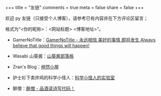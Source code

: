 +++
title = "友链"
comments = true
meta = false
share = false
+++

欢迎 py 友链（只接受个人博客），请参考已有内容并在下方评论区留言；

格式为“<你的昵称>：<网站标题> <博客地址>”。

- GamerNoTitle：[GamerNoTitle - 永远相信 美好的事情 即将发生 Always believe that good things will happen!](https://bili33.top/)

- Wasabi 山葵酱：[山葵酱部落格](https://wasabi.fun/)

- Zran's Blog：[梓然小屋](https://blog.zranl.cn/)

- 护士衫下卖炸鸡的科学小怪人：[科学小怪人的实验室](https://blog.vwert.com/)

- 醉僧：[醉僧 - 品酒读诗写代码！](https://zuiseng.com/)